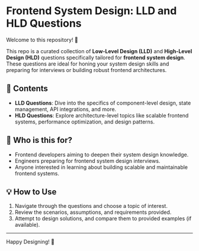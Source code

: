 # Frontend System Design: LLD and HLD Questions

Welcome to this repository! 🚀

This repo is a curated collection of **Low-Level Design (LLD)** and **High-Level Design (HLD)** questions specifically tailored for **frontend system design**. These questions are ideal for honing your system design skills and preparing for interviews or building robust frontend architectures.

## 📂 Contents

- **LLD Questions**: Dive into the specifics of component-level design, state management, API integrations, and more.
- **HLD Questions**: Explore architecture-level topics like scalable frontend systems, performance optimization, and design patterns.

## 🤔 Who is this for?

- Frontend developers aiming to deepen their system design knowledge.
- Engineers preparing for frontend system design interviews.
- Anyone interested in learning about building scalable and maintainable frontend systems.

## 💡 How to Use

1. Navigate through the questions and choose a topic of interest.
2. Review the scenarios, assumptions, and requirements provided.
3. Attempt to design solutions, and compare them to provided examples (if available).

---

Happy Designing! 🎨
